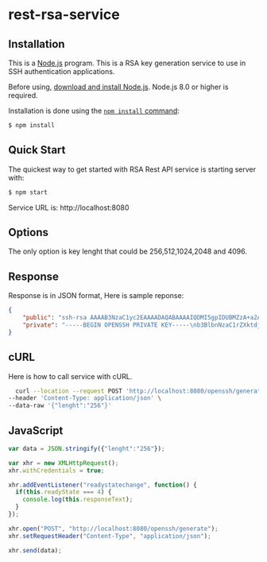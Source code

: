 # rest-rsa-service

## Installation

This is a [Node.js](https://nodejs.org/en/) program.
This is a RSA key generation service to use in SSH authentication applications.

Before using, [download and install Node.js](https://nodejs.org/en/download/).
Node.js 8.0 or higher is required.

Installation is done using the
[`npm install` command](https://docs.npmjs.com/getting-started/installing-npm-packages-locally):

```bash
$ npm install
```

## Quick Start

  The quickest way to get started with RSA Rest API service is starting server with:

```bash
$ npm start
```
  Service URL is: http://localhost:8080

## Options

The only option is key lenght that could be 256,512,1024,2048 and 4096.

## Response 

Response is in JSON format, Here is sample reponse:
```json
{
    "public": "ssh-rsa AAAAB3NzaC1yc2EAAAADAQABAAAAIQDMI5gpIDUBMZzA+a2A+GjednOj377VVJ/q0u9tw/F/YQ== \n",
    "private": "-----BEGIN OPENSSH PRIVATE KEY-----\nb3BlbnNzaC1rZXktdjEAAAAABG5vbmUAAAAEbm9uZQAAAAAAAAABAAAANwAAAAdzc2gtcn\nNhAAAAAwEAAQAAACEAzCOYKSA1ATGcwPmtgPho3nZzo9++1VSf6tLvbcPxf2EAAACoAAAA\nAAAAAAAAAAAHc3NoLXJzYQAAACEAzCOYKSA1ATGcwPmtgPho3nZzo9++1VSf6tLvbcPxf2\nEAAAADAQABAAAAIQCRvQewtLGivIywqI/Z937Fq9paSYrxAIOjjOIx4S4mEQAAABBMeKE2\n2llUrliEu0WRo259AAAAEQD7kV0LxqFrMJdsiVy6JRZ/AAAAEQDPvFCRXSYVOaOhjABuJT\nofAAAAAAEC\n-----END OPENSSH PRIVATE KEY-----\n"
}
```

## cURL

  Here is how to call service with cURL.

```bash
  curl --location --request POST 'http://localhost:8080/openssh/generate' \
--header 'Content-Type: application/json' \
--data-raw '{"lenght":"256"}'
```

## JavaScript

```js
var data = JSON.stringify({"lenght":"256"});

var xhr = new XMLHttpRequest();
xhr.withCredentials = true;

xhr.addEventListener("readystatechange", function() {
  if(this.readyState === 4) {
    console.log(this.responseText);
  }
});

xhr.open("POST", "http://localhost:8080/openssh/generate");
xhr.setRequestHeader("Content-Type", "application/json");

xhr.send(data);
```